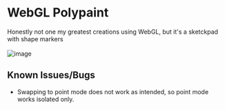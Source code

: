 # WebGL Polypaint
Honestly not one my greatest creations using WebGL, but it's a sketckpad with shape markers </br></br>
![image](https://github.com/user-attachments/assets/8bb96696-6c39-4954-a2e5-229cb53301ba)

## Known Issues/Bugs
- Swapping to point mode does not work as intended, so point mode works isolated only.
